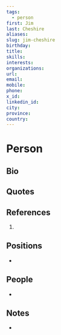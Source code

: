 ```yaml
---
tags:
  - person
first: Jim
last: Cheshire
aliases: 
slug: jim-cheshire
birthday: 
title: 
skills: 
interests: 
organizations: 
url: 
email: 
mobile: 
phone: 
x_id: 
linkedin_id: 
city: 
province: 
country:
---
```


# Person

## Bio

> 

## Quotes

> 

## References

1.

## Positions

- 

## People

- 

## Notes

- 
